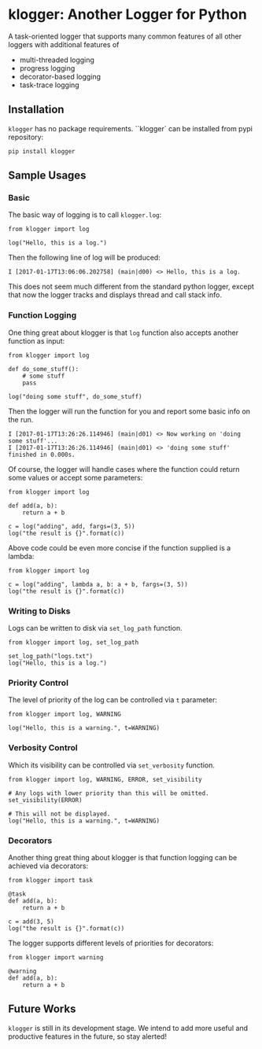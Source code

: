 # klogger: Another Logger for Python #

A task-oriented logger that supports many common features of all other loggers
with additional features of

* multi-threaded logging
* progress logging
* decorator-based logging
* task-trace logging

## Installation ##

`klogger` has no package requirements. ``klogger` can be installed from
pypi repository:

    pip install klogger

## Sample Usages ##

### Basic ###

The basic way of logging is to call `klogger.log`:

    from klogger import log

    log("Hello, this is a log.")

Then the following line of log will be produced:

    I [2017-01-17T13:06:06.202758] (main|d00) <> Hello, this is a log.

This does not seem much different from the standard python logger, except that
now the logger tracks and displays thread and call stack info.

### Function Logging ###

One thing great about klogger is that `log` function also accepts another
function as input:

    from klogger import log

    def do_some_stuff():
        # some stuff
        pass

    log("doing some stuff", do_some_stuff)

Then the logger will run the function for you and report some basic info on
the run.

    I [2017-01-17T13:26:26.114946] (main|d01) <> Now working on 'doing some stuff'...
    I [2017-01-17T13:26:26.114946] (main|d01) <> 'doing some stuff' finished in 0.000s.

Of course, the logger will handle cases where the function could return some
values or accept some parameters:

    from klogger import log

    def add(a, b):
        return a + b

    c = log("adding", add, fargs=(3, 5))
    log("the result is {}".format(c))

Above code could be even more concise if the function supplied is a lambda:

    from klogger import log

    c = log("adding", lambda a, b: a + b, fargs=(3, 5))
    log("the result is {}".format(c))

### Writing to Disks ###

Logs can be written to disk via `set_log_path` function.

    from klogger import log, set_log_path

    set_log_path("logs.txt")
    log("Hello, this is a log.")

### Priority Control ###

The level of priority of the log can be controlled via `t` parameter:

    from klogger import log, WARNING

    log("Hello, this is a warning.", t=WARNING)

### Verbosity Control ###

Which its visibility can be controlled via `set_verbosity` function.

    from klogger import log, WARNING, ERROR, set_visibility

    # Any logs with lower priority than this will be omitted.
    set_visibility(ERROR)

    # This will not be displayed.
    log("Hello, this is a warning.", t=WARNING)

### Decorators ###

Another thing great thing about klogger is that function logging can be
achieved via decorators:

    from klogger import task

    @task
    def add(a, b):
        return a + b

    c = add(3, 5)
    log("the result is {}".format(c))

The logger supports different levels of priorities for decorators:

    from klogger import warning

    @warning
    def add(a, b):
        return a + b

## Future Works ##

`klogger` is still in its development stage. We intend to add more useful and
productive features in the future, so stay alerted!